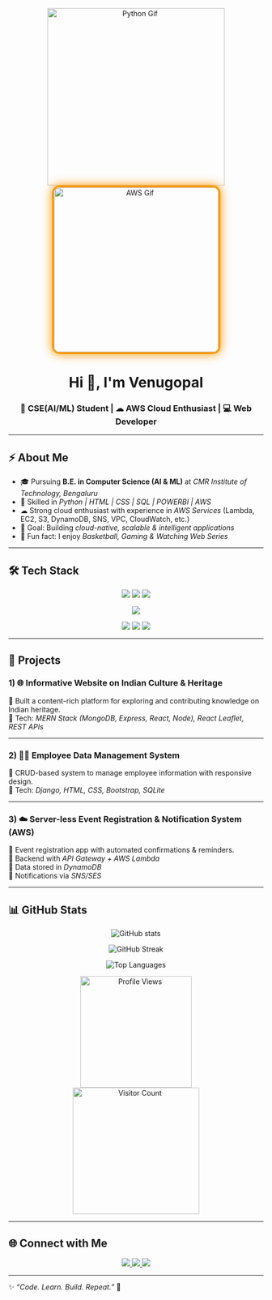 <!-- Profile Banner / Gifs -->
<p align="center">
  <!-- Python Gif -->
  <img src="https://media.giphy.com/media/coxQHKASG60HrHtvkt/giphy.gif" width="350" alt="Python Gif">
  
  <!-- AWS Gif with Glow -->
  <img src="https://cdn.hashnode.com/res/hashnode/image/upload/v1700286332983/0d08fff8-f535-4387-96d6-5f65c0706c03.gif" width="325" alt="AWS Gif" style="border: 4px solid #FF9900; border-radius: 15px; box-shadow: 0px 0px 20px #FF9900;">
</p>

<h1 align="center">Hi 👋, I'm Venugopal </h1>
<h3 align="center">🚀 CSE(AI/ML) Student | ☁ AWS Cloud Enthusiast | 💻 Web Developer</h3>

---

## ⚡ About Me
- 🎓 Pursuing **B.E. in Computer Science (AI & ML)** at *CMR Institute of Technology, Bengaluru*  
- 🌱 Skilled in *Python | HTML | CSS | SQL | POWERBI | AWS*  
- ☁ Strong cloud enthusiast with experience in *AWS Services* (Lambda, EC2, S3, DynamoDB, SNS, VPC, CloudWatch, etc.)  
- 🎯 Goal: Building *cloud-native, scalable & intelligent applications*  
- 🏀 Fun fact: I enjoy *Basketball, Gaming & Watching Web Series*  

---

## 🛠 Tech Stack  

<p align="center">
  <!-- Frontend -->
  <img src="https://img.shields.io/badge/HTML5-orange?logo=html5&logoColor=white" />
  <img src="https://img.shields.io/badge/CSS3-blue?logo=css3&logoColor=white" />
  <img src="https://img.shields.io/badge/Bootstrap-purple?logo=bootstrap&logoColor=white" />
</p>

<p align="center">
  <!-- Backend -->
  <img src="https://img.shields.io/badge/Python-3776AB?logo=python&logoColor=white" />
</p>

<p align="center">
  <!-- Database & Cloud -->
  <img src="https://img.shields.io/badge/SQL-4479A1?logo=mysql&logoColor=white" />
  <img src="https://img.shields.io/badge/MongoDB-4DB33D?logo=mongodb&logoColor=white" />
  <img src="https://img.shields.io/badge/Amazon%20Web%20Services-FF9900?logo=amazon-aws&logoColor=white" />
</p>

---

## 🚀 Projects  

### 1) 🌐 Informative Website on Indian Culture & Heritage  
🔹 Built a content-rich platform for exploring and contributing knowledge on Indian heritage.  
🔹 Tech: *MERN Stack (MongoDB, Express, React, Node), React Leaflet, REST APIs*  

---

### 2) 👨‍💼 Employee Data Management System  
🔹 CRUD-based system to manage employee information with responsive design.  
🔹 Tech: *Django, HTML, CSS, Bootstrap, SQLite*  

---

### 3) ☁️ Server-less Event Registration & Notification System (AWS)  
🔹 Event registration app with automated confirmations & reminders.  
🔹 Backend with *API Gateway + AWS Lambda*  
🔹 Data stored in *DynamoDB*  
🔹 Notifications via *SNS/SES*  

---

## 📊 GitHub Stats

<p align="center">
  <img src="https://github-readme-stats.vercel.app/api?username=Venugopalnayak21&show_icons=true&theme=tokyonight" alt="GitHub stats" />
</p>

<p align="center">
  <img src="https://streak-stats.demolab.com?user=Venugopalnayak21&theme=tokyonight" alt="GitHub Streak" />
</p>

<p align="center">
  <img src="https://github-readme-stats.vercel.app/api/top-langs/?username=Venugopalnayak21&layout=compact&theme=tokyonight" alt="Top Languages" />
</p>

<p align="center">
  <img src="https://komarev.com/ghpvc/?username=Venugopalnayak21&label=Profile%20Views&color=blueviolet&style=for-the-badge" alt="Profile Views" width="220"/>
  <br/>
  <img src="https://profile-counter.glitch.me/Venugopalnayak21/count.svg" alt="Visitor Count" width="250"/>
</p>

---

## 🌐 Connect with Me  
<p align="center">
  <a href="https://www.linkedin.com/in/venu-nayak-146184309" target="_blank">
    <img src="https://img.shields.io/badge/LinkedIn-blue?logo=linkedin&logoColor=white" />
  </a>
  <a href="mailto:venugnayak21@gmail.com">
    <img src="https://img.shields.io/badge/Email-red?logo=gmail&logoColor=white" />
  </a>
  <a href="https://github.com/Venugopalnayak21">
    <img src="https://img.shields.io/badge/GitHub-black?logo=github&logoColor=white" />
  </a>
</p>

---

✨ *“Code. Learn. Build. Repeat.”* 🚀
